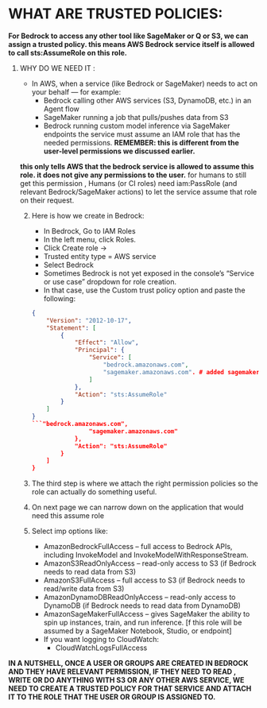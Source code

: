 # WHAT ARE TRUSTED POLICIES:

**For Bedrock to access any other tool like SageMaker or Q or S3, we can assign a trusted policy. this means AWS Bedrock service itself is allowed to call sts:AssumeRole on this role.**

1. WHY DO WE NEED IT : 
    - In AWS, when a service (like Bedrock or SageMaker) needs to act on your behalf — for example:
        - Bedrock calling other AWS services (S3, DynamoDB, etc.) in an Agent flow
        - SageMaker running a job that pulls/pushes data from S3
        - Bedrock running custom model inference via SageMaker endpoints
        the service must assume an IAM role that has the needed permissions.
    **REMEMBER: this is different from the user-level permissions we discussed earlier.**
    

    **this only tells AWS that the bedrock service is allowed to assume this role. it does not give any permissions to the user.** for humans to still get this permission , Humans (or CI roles) need iam:PassRole (and relevant Bedrock/SageMaker actions) to let the service assume that role on their request.

    2. Here is how we create in Bedrock: 
        - In Bedrock, Go to IAM Roles
        - In the left menu, click Roles.
        - Click Create role →
        - Trusted entity type = AWS service
        - Select Bedrock
        - Sometimes Bedrock is not yet exposed in the console’s “Service or use case” dropdown for role creation.
        - In that case, use the Custom trust policy option and paste the following:
        ```json
        {
            "Version": "2012-10-17",
            "Statement": [
                {
                    "Effect": "Allow",
                    "Principal": {
                        "Service": [
                            "bedrock.amazonaws.com",
                            "sagemaker.amazonaws.com". # added sagemaker to call bedrock, but if only bedrock is needed we can remove sagemaker 
                        ]
                    },
                    "Action": "sts:AssumeRole"
                }
            ]
        }
        ```"bedrock.amazonaws.com", 
                        "sagemaker.amazonaws.com" 
                    },
                    "Action": "sts:AssumeRole"
                }
            ]
        }
        ```

    3. The third step is where we attach the right permission policies so the role can actually do something useful.
    4. On next page we can narrow down on the application that would need this assume role 
    5. Select imp options like: 
        - AmazonBedrockFullAccess – full access to Bedrock APIs, including InvokeModel and InvokeModelWithResponseStream.
        - AmazonS3ReadOnlyAccess – read-only access to S3 (if Bedrock needs to read data from S3)
        - AmazonS3FullAccess – full access to S3 (if Bedrock needs to read/write data from S3)
        - AmazonDynamoDBReadOnlyAccess – read-only access to DynamoDB (if Bedrock needs to read data from DynamoDB)
        - AmazonSageMakerFullAccess – gives SageMaker the ability to spin up instances, train, and run inference. [f this role will be assumed by a SageMaker Notebook, Studio, or endpoint]
        - If you want logging to CloudWatch:
            - CloudWatchLogsFullAccess


**IN A NUTSHELL, ONCE A USER OR GROUPS ARE CREATED IN BEDROCK AND THEY HAVE RELEVANT PERMISSION, IF THEY NEED TO READ , WRITE OR DO ANYTHING WITH S3 OR ANY OTHER AWS SERVICE, WE NEED TO CREATE A TRUSTED POLICY FOR THAT SERVICE AND ATTACH IT TO THE ROLE THAT THE USER OR GROUP IS ASSIGNED TO.**
